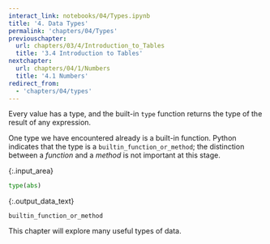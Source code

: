 ```yaml
---
interact_link: notebooks/04/Types.ipynb
title: '4. Data Types'
permalink: 'chapters/04/Types'
previouschapter:
  url: chapters/03/4/Introduction_to_Tables
  title: '3.4 Introduction to Tables'
nextchapter:
  url: chapters/04/1/Numbers
  title: '4.1 Numbers'
redirect_from:
  - 'chapters/04/types'
---
```


Every value has a type, and the built-in `type` function returns the type of the result of any expression.

One type we have encountered already is a built-in function. Python indicates that the type is a `builtin_function_or_method`; the distinction between a *function* and a *method* is not important at this stage.



{:.input_area}
```python
type(abs)
```





{:.output_data_text}
```
builtin_function_or_method
```



This chapter will explore many useful types of data.
